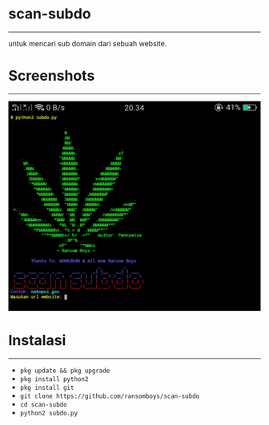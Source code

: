 # scan-subdo
____
untuk mencari sub domain dari sebuah website.
# Screenshots
____
![Screenshots](https://github.com/ransomboys/scan-subdo/blob/master/IMG_20200220_062455.jpg)
# Instalasi
____
* ```pkg update && pkg upgrade```
* ```pkg install python2```
* ```pkg install git```
* ```git clone https://github.com/ransomboys/scan-subdo```
* ```cd scan-subdo```
* ```python2 subdo.py```
